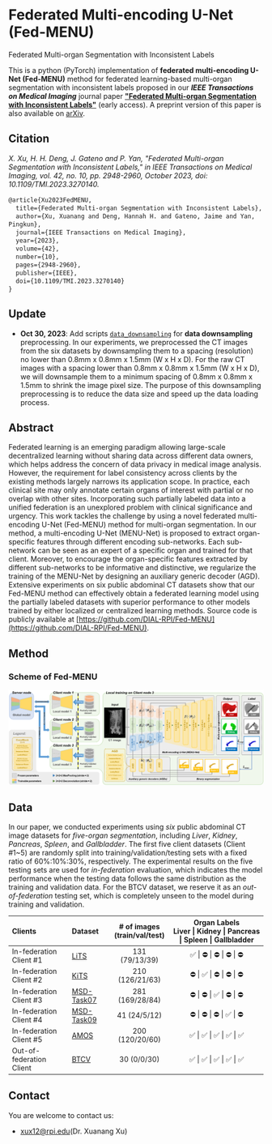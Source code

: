 # Federated Multi-encoding U-Net (Fed-MENU)
Federated Multi-organ Segmentation with Inconsistent Labels

This is a python (PyTorch) implementation of **federated multi-encoding U-Net (Fed-MENU)** method for federated learning-based multi-organ segmentation with inconsistent labels proposed in our ***IEEE Transactions on Medical Imaging*** journal paper [**"Federated Multi-organ Segmentation with Inconsistent Labels"**](https://doi.org/10.1109/TMI.2023.3270140) (early access). A preprint version of this paper is also available on [arXiv](https://arxiv.org/abs/2206.07156).

## Citation
  *X. Xu, H. H. Deng, J. Gateno and P. Yan, "Federated Multi-organ Segmentation with Inconsistent Labels," in IEEE Transactions on Medical Imaging, vol. 42, no. 10, pp. 2948-2960, October 2023, doi: 10.1109/TMI.2023.3270140.*

    @article{Xu2023FedMENU,
      title={Federated Multi-organ Segmentation with Inconsistent Labels}, 
      author={Xu, Xuanang and Deng, Hannah H. and Gateno, Jaime and Yan, Pingkun},
      journal={IEEE Transactions on Medical Imaging}, 
      year={2023},
      volume={42},
      number={10},
      pages={2948-2960},
      publisher={IEEE},
      doi={10.1109/TMI.2023.3270140}
    }

## Update
  - **Oct 30, 2023**: Add scripts [`data_downsampling`](https://github.com/DIAL-RPI/Fed-MENU/tree/master/data_downsampling) for **data downsampling** preprocessing. In our experiments, we preprocessed the CT images from the six datasets by downsampling them to a spacing (resolution) no lower than 0.8mm x 0.8mm x 1.5mm (W x H x D). For the raw CT images with a spacing lower than 0.8mm x 0.8mm x 1.5mm (W x H x D), we will downsample them to a minimum spacing of 0.8mm x 0.8mm x 1.5mm to shrink the image pixel size. The purpose of this downsampling preprocessing is to reduce the data size and speed up the data loading process.

## Abstract
Federated learning is an emerging paradigm allowing large-scale decentralized learning without sharing data across different data owners, which helps address the concern of data privacy in medical image analysis. However, the requirement for label consistency across clients by the existing methods largely narrows its application scope. In practice, each clinical site may only annotate certain organs of interest with partial or no overlap with other sites. Incorporating such partially labeled data into a unified federation is an unexplored problem with clinical significance and urgency. This work tackles the challenge by using a novel federated multi-encoding U-Net (Fed-MENU) method for multi-organ segmentation. In our method, a multi-encoding U-Net (MENU-Net) is proposed to extract organ-specific features through different encoding sub-networks. Each sub-network can be seen as an expert of a specific organ and trained for that client. Moreover, to encourage the organ-specific features extracted by different sub-networks to be informative and distinctive, we regularize the training of the MENU-Net by designing an auxiliary generic decoder (AGD). Extensive experiments on six public abdominal CT datasets show that our Fed-MENU method can effectively obtain a federated learning model using the partially labeled datasets with superior performance to other models trained by either localized or centralized learning methods. Source code is publicly available at [https://github.com/DIAL-RPI/Fed-MENU](https://github.com/DIAL-RPI/Fed-MENU).

## Method
### Scheme of Fed-MENU
<img src="./fig1.png"/>

## Data
In our paper, we conducted experiments using *six* public abdominal CT image datasets for *five-organ segmentation*, including *Liver*, *Kidney*, *Pancreas*, *Spleen*, and *Gallbladder*. The first five client datasets (Client #1~5) are randomly split into training/validation/testing sets with a fixed ratio of 60\%:10\%:30\%, respectively. The experimental results on the five testing sets are used for *in-federation* evaluation, which indicates the model performance when the testing data follows the same distribution as the training and validation data. For the BTCV dataset, we reserve it as an *out-of-federation* testing set, which is completely unseen to the model during training and validation.

Clients | Dataset | # of images<br>(train/val/test) | Organ Labels<br>Liver \| Kidney \| Pancreas \| Spleen \| Gallbladder
:--- | :--- | :---: | :---: 
In-federation Client #1 | [LiTS](https://competitions.codalab.org/competitions/17094) | 131 (79/13/39) | :white_check_mark: \| :no_entry: \| :no_entry: \| :no_entry: \| :no_entry:
In-federation Client #2 | [KiTS](https://kits19.grand-challenge.org/home/) | 210 (126/21/63) | :no_entry: \| :white_check_mark: \| :no_entry: \| :no_entry: \| :no_entry:
In-federation Client #3 | [MSD-Task07](http://medicaldecathlon.com/) | 281 (169/28/84) | :no_entry: \| :no_entry: \| :white_check_mark: \| :no_entry: \| :no_entry:
In-federation Client #4 | [MSD-Task09](http://medicaldecathlon.com/) | 41 (24/5/12) | :no_entry: \| :no_entry: \| :no_entry: \| :white_check_mark: \| :no_entry:
In-federation Client #5 | [AMOS](https://amos22.grand-challenge.org/) | 200 (120/20/60) | :white_check_mark: \| :white_check_mark: \| :white_check_mark: \| :white_check_mark: \| :white_check_mark:
Out-of-federation Client  | [BTCV](https://www.synapse.org/\#!Synapse:syn3193805/wiki/89480) | 30 (0/0/30) | :white_check_mark: \| :white_check_mark: \| :white_check_mark: \| :white_check_mark: \| :white_check_mark:

## Contact
You are welcome to contact us:  
  - [xux12@rpi.edu](mailto:xux12@rpi.edu)(Dr. Xuanang Xu)
